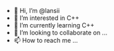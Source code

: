 - 👋 Hi, I’m @lansii
- 👀 I’m interested in C++
- 🌱 I’m currently learning C++
- 💞️ I’m looking to collaborate on ...
- 📫 How to reach me ...

<!---
lansii/lansii is a ✨ special ✨ repository because its `README.md` (this file) appears on your GitHub profile.
You can click the Preview link to take a look at your changes.
--->
